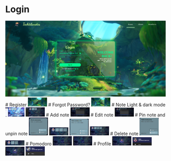 # Login
<img src="./showcase/login.png" width="600">
# Register
<img src="./showcase/register.png" width="60">
# Forgot Password?
<img src="./showcase/forgot_password.png" width="60">
# Note Light & dark mode
<img src="./showcase/note_light.png" width="60">
<img src="./showcase/note_dark.png" width="60">
# Add note
<img src="./showcase/add_note.png" width="60">
# Edit note
<img src="./showcase/edit.png" width="60">
# Pin note and unpin note
<img src="./showcase/pin_button.png" width="60">
<img src="./showcase/showed_pin.png" width="60">
<img src="./showcase/unpin_button.png" width="60">
<img src="./showcase/showed_unpin.png" width="60">
# Delete note
<img src="./showcase/delete_button.png" width="60">
<img src="./showcase/showed_delete.png" width="60">
# Pomodoro
<img src="./showcase/pomodoro_worked.png" width="60">
<img src="./showcase/pomodoro_break.png" width="60">
# Profile
<img src="./showcase/profile.png" width="60">
<img src="./showcase/changed_name.png" width="60">
<img src="./showcase/change_profile.png" width="60">
<img src="./showcase/changed_profile.png" width="60">
